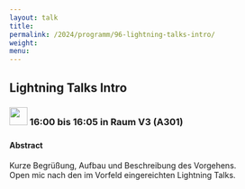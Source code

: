 ```yaml
---
layout: talk
title:
permalink: /2024/programm/96-lightning-talks-intro/
weight:
menu:
---
```

## Lightning Talks Intro

### <img height = "32" src="../../../images/lightning.svg"> 16:00 bis 16:05 in Raum V3 (A301)

### 

#### Abstract

Kurze Begrüßung, Aufbau und Beschreibung des Vorgehens.  
Open mic nach den im Vorfeld eingereichten Lightning Talks.

